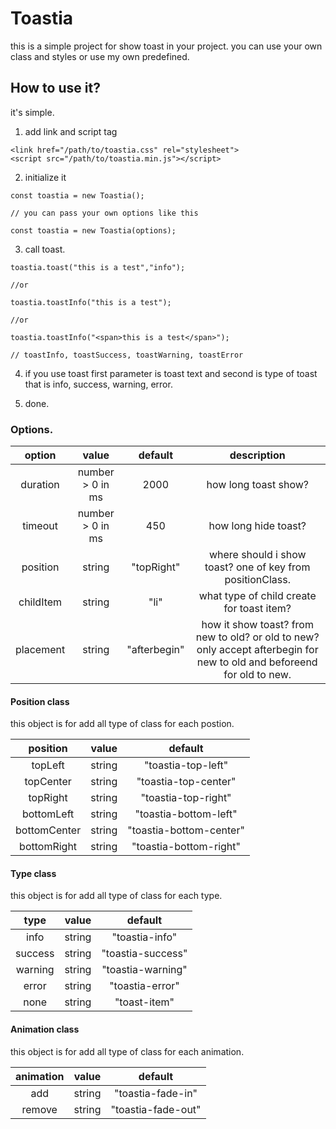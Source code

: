 # Toastia
this is a simple project for show toast in your project. you can use your own class and styles or use my own predefined.

## How to use it?
it's simple.
1. add link and script tag
```
<link href="/path/to/toastia.css" rel="stylesheet">
<script src="/path/to/toastia.min.js"></script>
```
2. initialize it
```
const toastia = new Toastia();

// you can pass your own options like this

const toastia = new Toastia(options);
```
3. call toast.
```
toastia.toast("this is a test","info");

//or

toastia.toastInfo("this is a test");

//or

toastia.toastInfo("<span>this is a test</span>");

// toastInfo, toastSuccess, toastWarning, toastError
```
4. if you use toast first parameter is toast text and second is type of toast that is info, success, warning, error.
   
5. done.

### Options.

|  option   |      value       |   default    |                                                      description                                                       |
| :-------: | :--------------: | :----------: | :--------------------------------------------------------------------------------------------------------------------: |
| duration  | number > 0 in ms |     2000     |                                                  how long toast show?                                                  |
|  timeout  | number > 0 in ms |     450      |                                                  how long hide toast?                                                  |
| position  |      string      |  "topRight"  |                               where should i show toast? one of key from positionClass.                                |
| childItem |      string      |     "li"     |                                       what type of child create for toast item?                                        |
| placement |      string      | "afterbegin" | how it show toast? from new to old? or old to new? only accept afterbegin for new to old and beforeend for old to new. |

#### Position class
this object is for add all type of class for each postion.

|   position   | value  |         default         |
| :----------: | :----: | :---------------------: |
|   topLeft    | string |   "toastia-top-left"    |
|  topCenter   | string |  "toastia-top-center"   |
|   topRight   | string |   "toastia-top-right"   |
|  bottomLeft  | string |  "toastia-bottom-left"  |
| bottomCenter | string | "toastia-bottom-center" |
| bottomRight  | string | "toastia-bottom-right"  |

#### Type class
this object is for add all type of class for each type.

|  type   | value  |      default      |
| :-----: | :----: | :---------------: |
|  info   | string |  "toastia-info"   |
| success | string | "toastia-success" |
| warning | string | "toastia-warning" |
|  error  | string |  "toastia-error"  |
|  none   | string |   "toast-item"    |

#### Animation class
this object is for add all type of class for each animation.

| animation | value  |      default       |
| :-------: | :----: | :----------------: |
|    add    | string | "toastia-fade-in"  |
|  remove   | string | "toastia-fade-out" |